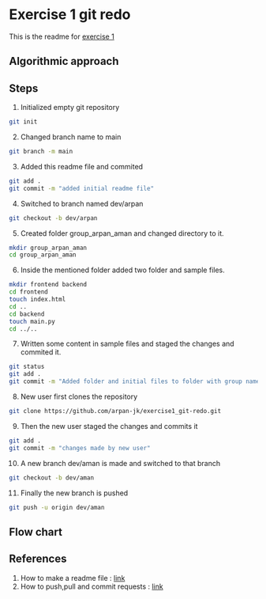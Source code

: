 # Exercise 1 git redo
This is the readme for [exercise 1](https://jktechnosoftltd-my.sharepoint.com/:w:/g/personal/arijit_dalui_jktech_com/EWSF9cuBoClDt9VJ0oLhAgcBkPU3yWtdavvM2zaOM3voxg?wdOrigin=TEAMS-MAGLEV.p2p_ns.rwc&wdExp=TEAMS-TREATMENT&wdhostclicktime=1751988487024&web=1)

## Algorithmic approach
## Steps
1. Initialized empty git repository 
```bash
git init
```
2. Changed branch name to main
```bash
git branch -m main
```
3. Added this readme file and commited
```bash
git add .
git commit -m "added initial readme file"
```
4. Switched to branch named dev/arpan
```bash
git checkout -b dev/arpan
```
5. Created folder group_arpan_aman and changed directory to it.
```bash
mkdir group_arpan_aman
cd group_arpan_aman
```
6. Inside the mentioned folder added two folder and sample files.
```bash
mkdir frontend backend
cd frontend
touch index.html
cd ..
cd backend
touch main.py
cd ../..
```
7. Written some content in sample files and staged the changes and commited it.
```bash
git status
git add .
git commit -m "Added folder and initial files to folder with group name"
```
8. New user first clones the repository
```bash
git clone https://github.com/arpan-jk/exercise1_git-redo.git
```
9. Then the new user staged the changes and commits it
```bash
git add .
git commit -m "changes made by new user"
```
10. A new branch dev/aman is made and switched to that branch
```bash
git checkout -b dev/aman
```
11. Finally the new branch is pushed
```bash
git push -u origin dev/aman
```
## Flow chart
## References
1. How to make a readme file : [link](https://www.makeareadme.com/)
2. How to push,pull and commit requests : [link](https://docs.github.com/en)